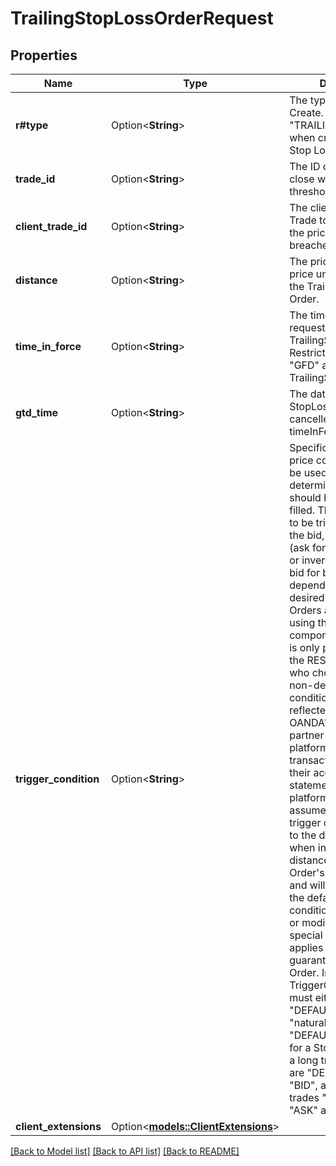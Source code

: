 # TrailingStopLossOrderRequest

## Properties

Name | Type | Description | Notes
------------ | ------------- | ------------- | -------------
**r#type** | Option<**String**> | The type of the Order to Create. Must be set to \"TRAILING_STOP_LOSS\" when creating a Trailng Stop Loss Order. | [optional]
**trade_id** | Option<**String**> | The ID of the Trade to close when the price threshold is breached. | [optional]
**client_trade_id** | Option<**String**> | The client ID of the Trade to be closed when the price threshold is breached. | [optional]
**distance** | Option<**String**> | The price distance (in price units) specified for the TrailingStopLoss Order. | [optional]
**time_in_force** | Option<**String**> | The time-in-force requested for the TrailingStopLoss Order. Restricted to \"GTC\", \"GFD\" and \"GTD\" for TrailingStopLoss Orders. | [optional]
**gtd_time** | Option<**String**> | The date/time when the StopLoss Order will be cancelled if its timeInForce is \"GTD\". | [optional]
**trigger_condition** | Option<**String**> | Specification of which price component should be used when determining if an Order should be triggered and filled. This allows Orders to be triggered based on the bid, ask, mid, default (ask for buy, bid for sell) or inverse (ask for sell, bid for buy) price depending on the desired behaviour. Orders are always filled using their default price component. This feature is only provided through the REST API. Clients who choose to specify a non-default trigger condition will not see it reflected in any of OANDA's proprietary or partner trading platforms, their transaction history or their account statements. OANDA platforms always assume that an Order's trigger condition is set to the default value when indicating the distance from an Order's trigger price, and will always provide the default trigger condition when creating or modifying an Order. A special restriction applies when creating a guaranteed Stop Loss Order. In this case the TriggerCondition value must either be \"DEFAULT\", or the \"natural\" trigger side \"DEFAULT\" results in. So for a Stop Loss Order for a long trade valid values are \"DEFAULT\" and \"BID\", and for short trades \"DEFAULT\" and \"ASK\" are valid. | [optional]
**client_extensions** | Option<[**models::ClientExtensions**](ClientExtensions.md)> |  | [optional]

[[Back to Model list]](../README.md#documentation-for-models) [[Back to API list]](../README.md#documentation-for-api-endpoints) [[Back to README]](../README.md)


